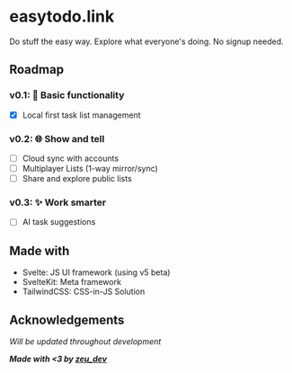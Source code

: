 # easytodo.link

Do stuff the easy way. Explore what everyone's doing. No signup needed.

## Roadmap

### v0.1: 📝 Basic functionality 
- [x] Local first task list management

### v0.2: 🌐 Show and tell
- [ ] Cloud sync with accounts
- [ ] Multiplayer Lists (1-way mirror/sync)
- [ ] Share and explore public lists

### v0.3: ✨ Work smarter 
- [ ] AI task suggestions

## Made with

- Svelte: JS UI framework (using v5 beta)
- SvelteKit: Meta framework
- TailwindCSS: CSS-in-JS Solution

## Acknowledgements

_Will be updated throughout development_

_**Made with <3 by [zeu_dev](https://zeu.dev)**_
